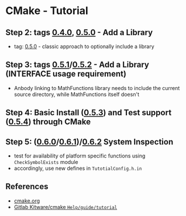 # CMake - Tutorial

## Step 2: tags [0.4.0](https://github.com/engrvivs/tutorial-cmake/releases/tag/0.4.0-lw), [0.5.0](https://github.com/engrvivs/tutorial-cmake/releases/tag/0.5.0-lw) - Add a Library

- tag: [0.5.0](https://github.com/engrvivs/tutorial-cmake/releases/tag/0.5.0-lw) - classic approach to optionally include a library

## Step 3: tags [0.5.1](https://github.com/engrvivs/tutorial-cmake/releases/tag/0.5.1-lw)/[0.5.2](https://github.com/engrvivs/tutorial-cmake/releases/tag/0.5.2-lw) - Add a Library (INTERFACE usage requirement)

- Anbody linking to MathFunctions library needs to include the current source
directory, while MathFunctions itself doesn't

## Step 4: Basic Install ([0.5.3](https://github.com/engrvivs/tutorial-cmake/releases/tag/0.5.3)) and Test support ([0.5.4](https://github.com/engrvivs/tutorial-cmake/releases/tag/0.5.4)) through CMake

## Step 5: ([0.6.0](https://github.com/engrvivs/tutorial-cmake/releases/tag/0.6.0-lw)/[0.6.1](https://github.com/engrvivs/tutorial-cmake/releases/tag/0.6.1-lw))/[0.6.2](https://github.com/engrvivs/tutorial-cmake/releases/tag/0.6.2-lw) System Inspection

- test for availability of platform specific functions using `CheckSymbolExists`
module
- accordingly, use new defines in `TutotialConfig.h.in`

## References

- [cmake.org](https://cmake.org/cmake/help/v3.16/guide/tutorial/index.html)
- [Gitlab Kitware/cmake `Help/guide/tutorial`](https://gitlab.kitware.com/cmake/cmake/-/tree/master/Help/guide/tutorial)

